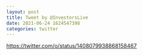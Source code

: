 ```yaml
--- 
layout: post 
title: Tweet by @InvestorsLive 
date: 2021-06-24 1624547398 
categories: twitter 
--- 
```

https://twitter.com/o/status/1408079938868158467